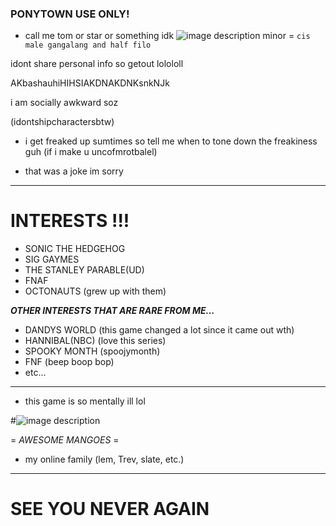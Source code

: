 ### PONYTOWN USE ONLY!
- call me tom or star or something idk 
![image description](https://64.media.tumblr.com/fdaaac9f6984d97b678959339a7dabbd/64ef976b6d7170d4-d0/s75x75_c1/fc690f2cfed7f109f70df800db5987a1ffecd615.gifv) minor
   = ```cis male gangalang and half filo```
  
 idont share personal info so getout lolololl

AKbashauhiHIHSIAKDNAKDNKsnkNJk

i am socially awkward soz

(idontshipcharactersbtw)

- i get freaked up sumtimes so tell me when to tone down the freakiness guh (if i make u uncofmrotbalel)

- that was a joke im sorry

***
# INTERESTS !!!

- SONIC THE HEDGEHOG
- SIG GAYMES
- THE STANLEY PARABLE(UD)
- FNAF 
- OCTONAUTS (grew up with them)

***OTHER INTERESTS THAT ARE RARE FROM ME...***

- DANDYS WORLD (this game changed a lot since it came out wth)
- HANNIBAL(NBC) (love this series)
- SPOOKY MONTH (spoojymonth)
- FNF (beep boop bop)
- etc...

***

- this game is so mentally ill lol

#![image description](https://64.media.tumblr.com/67c94628578bd0aead5c93842571363e/64ef976b6d7170d4-12/s75x75_c1/cbac7eb0c56fbec86fe45f9be242a74bcfd6611c.gifv)


= _AWESOME MANGOES_ =

- my online family (lem, Trev, slate, etc.)



***
# SEE YOU NEVER AGAIN

